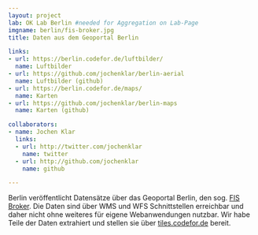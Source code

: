 ```yaml
---
layout: project
lab: OK Lab Berlin #needed for Aggregation on Lab-Page
imgname: berlin/fis-broker.jpg
title: Daten aus dem Geoportal Berlin

links:
- url: https://berlin.codefor.de/luftbilder/
  name: Luftbilder
- url: https://github.com/jochenklar/berlin-aerial
  name: Luftbilder (github)
- url: https://berlin.codefor.de/maps/
  name: Karten
- url: https://github.com/jochenklar/berlin-maps
  name: Karten (github)

collaborators:
- name: Jochen Klar
  links:
  - url: http://twitter.com/jochenklar
    name: twitter
  - url: http://github.com/jochenklar
    name: github

---
```


Berlin veröffentlicht Datensätze über das Geoportal Berlin, den sog. [FIS Broker](https://fbinter.stadt-berlin.de/fb/index.jsp). Die Daten sind über WMS und WFS Schnittstellen erreichbar und daher nicht ohne weiteres für eigene Webanwendungen nutzbar. Wir habe Teile der Daten extrahiert und stellen sie über [tiles.codefor.de](https://tiles.codefor.de/) bereit.
